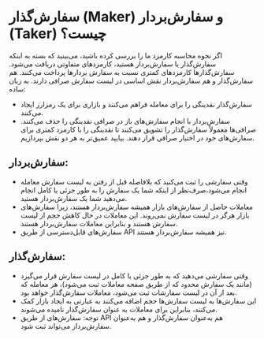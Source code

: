 # سفارش‌گذار (Maker) و سفارش‌بردار (Taker) چیست؟

اگر نحوه محاسبه کارمزد ما را بررسی کرده باشید، می‌بینید که بسته به اینکه سفارش‌گذار یا سفارش‌بردار هستید، کارمزدهای متفاوتی دریافت می‌شود. سفارش‌گذارها کارمزدهای کمتری نسبت به سفارش بردارها پرداخت می‌کنند. هم سفارش‌گذار و هم سفارش‌بردار نقش اساسی در لیست سفارش صرافی دارند.
به زبان ساده:

-	سفارش‌گذار نقدینگی را برای معامله فراهم می‌کنند و بازاری برای یک رمزارز ایجاد می‌کنند.
-	سفارش‌بردار با انجام سفارش‌های باز در صرافی نقدینگی را حذف می‌کنند.
صرافی‌ها معمولاً سفارش‌گذار را تشویق می‌کنند تا نقدینگی را با کارمزد کمتری برای سفارش‌های خود در اختیار صرافی قرار دهند. بیایید عمیق‌تر به هر دو نقش بپردازیم.

## سفارش‌بردار:

-	وقتی سفارشی را ثبت می‌کنید که بلافاصله قبل از رفتن به لیست سفارش معامله انجام می‌شود،صرف‌نظر از اینکه شما یک سفارش را به طور جزئی یا کامل انجام می‌دهید شما یک سفارش‌بردار هستید.
-	معاملات حاصل از سفارش‌های بازار همیشه سفارش‌بردار هستند، زیرا سفارش‌های بازار هرگز در لیست سفارش نمی‌روند. این معاملات در حال کاهش حجم از لیست سفارش هستند و بنابراین معاملات سفارش‌بردار هستند.
-	سفارش‌های قابل‌دسترسی از طریق API نیز همیشه سفارش‌بردار هستند.

## سفارش‌گذار:

-	وقتی سفارشی می‌دهید که به طور جزئی یا کامل در لیست سفارش قرار می‌گیرد (مانند یک سفارش محدود که از طریق صفحه معاملات ثبت می‌شود)، هر معامله که بعد از آن در لیست سفارشات ثبت می‌شود، معاملات سفارش‌گذار خواهد بود.
-	این سفارش‌ها به لیست سفارش‌ها حجم اضافه می‌کنند به عبارتی به ایجاد بازار کمک می‌کنند، بنابراین برای معاملات به عنوان سفارش‌گذار نامیده می‌شوند.
-	توجه: سفارش‌های از طریق API هم به‌عنوان سفارش‌گذار و هم به‌عنوان سفارش‌بردار می‌تواند ثبت شود.
